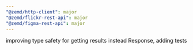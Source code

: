 ```yaml
---
"@zemd/http-client": major
"@zemd/flickr-rest-api": major
"@zemd/figma-rest-api": major
---
```


improving type safety for getting results instead Response, adding tests
